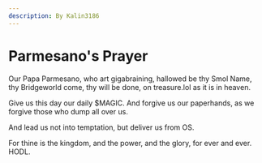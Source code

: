 ```yaml
---
description: By Kalin3186
---
```


# Parmesano's Prayer

Our Papa Parmesano, who art gigabraining, hallowed be thy Smol Name, thy Bridgeworld come, thy will be done, on treasure.lol as it is in heaven.

Give us this day our daily $MAGIC. And forgive us our paperhands, as we forgive those who dump all over us.

And lead us not into temptation, but deliver us from OS.

For thine is the kingdom, and the power, and the glory, for ever and ever. HODL.
